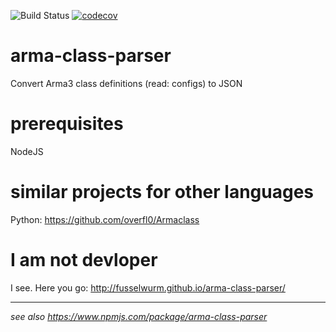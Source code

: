 ![Build Status](https://github.com/Fusselwurm/arma-class-parser/workflows/build%20&amp;%20test/badge.svg)
[![codecov](https://codecov.io/gh/Fusselwurm/arma-class-parser/branch/master/graph/badge.svg)](https://codecov.io/gh/Fusselwurm/arma-class-parser)


# arma-class-parser

Convert Arma3 class definitions (read: configs) to JSON

# prerequisites

NodeJS

# similar projects for other languages 

Python: https://github.com/overfl0/Armaclass

# I am not devloper

I see. Here you go: http://fusselwurm.github.io/arma-class-parser/

----

*see also https://www.npmjs.com/package/arma-class-parser*
